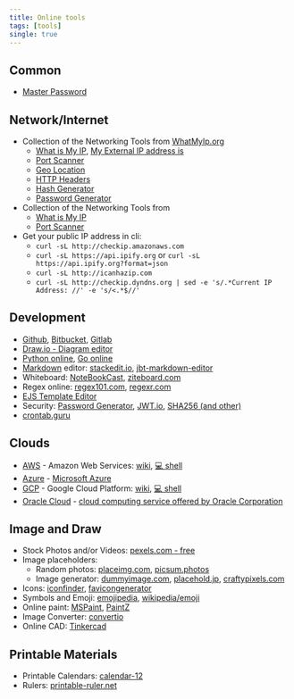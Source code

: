 ```yaml
---
title: Online tools
tags: [tools]
single: true
---
```


## Common
* [Master Password](https://js.masterpassword.app/)

## Network/Internet
* Collection of the Networking Tools from [WhatMyIp.org](https://www.whatsmyip.org/)
    - [What is My IP](https://www.whatsmyip.org/), [My External IP address is](https://myexternalip.com/)
    - [Port Scanner](https://www.whatsmyip.org/port-scanner/)
    - [Geo Location](https://www.whatsmyip.org/ip-geo-location/)
    - [HTTP Headers](https://www.whatsmyip.org/http-headers/)
    - [Hash Generator](https://www.whatsmyip.org/hash-generator/)
    - [Password Generator](https://www.whatsmyip.org/random-password-generator/)
* Collection of the Networking Tools from [](https://www.yougetsignal.com/)
    - [What is My IP](https://www.yougetsignal.com/what-is-my-ip-address/)
    - [Port Scanner](https://www.yougetsignal.com/tools/open-ports/)
* Get your public IP address in cli:
    - ```curl -sL http://checkip.amazonaws.com```
    - ```curl -sL https://api.ipify.org``` or ```curl -sL https://api.ipify.org?format=json```
    - ```curl -sL http://icanhazip.com```
    - ```curl -sL http://checkip.dyndns.org | sed -e 's/.*Current IP Address: //' -e 's/<.*$//'```


## Development
* [Github](https://github.com/), [Bitbucket](https://bitbucket.com/), [Gitlab](https://gitlab.com/)
* [Draw.io - Diagram editor](https://app.diagrams.net/)
* [Python online](https://replit.com/languages/python3), [Go online](https://tour.golang.org/)
* [Markdown](https://www.markdownguide.org/basic-syntax/) editor: [stackedit.io](https://stackedit.io/app), [jbt-markdown-editor](http://jbt.github.io/markdown-editor/)
* Whiteboard: [NoteBookCast](https://www.notebookcast.com/en/new-board), [ziteboard.com](https://app.ziteboard.com/)
* Regex online: [regex101.com](https://regex101.com/), [regexr.com](https://regexr.com/)
* [EJS Template Editor](https://ionicabizau.github.io/ejs-playground/)
* Security: [Password Generator](https://passwordsgenerator.net/), [JWT.io](https://jwt.io/), [SHA256 (and other)](https://emn178.github.io/online-tools/sha256.html)
* [crontab.guru](https://crontab.guru/)

## Clouds

* [AWS](https://signin.aws.amazon.com/console) - Amazon Web Services: [wiki](https://en.wikipedia.org/wiki/Amazon_Web_Services), [💻 shell](https://console.aws.amazon.com/cloudshell)
* [Azure](https://azure.microsoft.com/en-us/) - [Microsoft Azure](https://en.wikipedia.org/wiki/Microsoft_Azure)
* [GCP](https://console.cloud.google.com/) - Google  Cloud Platform: [wiki](https://en.wikipedia.org/wiki/Google_Cloud_Platform), [💻 shell](https://shell.cloud.google.com/)
* [Oracle Cloud](https://cloud.oracle.com/compute/instances?region=us-ashburn-1) - [cloud computing service offered by Oracle Corporation](https://en.wikipedia.org/wiki/Oracle_Cloud)

## Image and Draw

* Stock Photos and/or Videos: [pexels.com - free](https://www.pexels.com/)
* Image placeholders:
    - Random photos: [placeimg.com](https://placeimg.com/), [picsum.photos](https://picsum.photos/)
    - Image generator: [dummyimage.com](https://dummyimage.com/), [placehold.jp](http://placehold.jp/en.html), [craftypixels.com](https://craftypixels.com/placeholder-image/)
* Icons: [iconfinder](https://www.iconfinder.com), [favicongenerator](https://realfavicongenerator.net/)
* Symbols and Emoji: [emojipedia](https://emojipedia.org/), [wikipedia/emoji](https://en.wikipedia.org/wiki/Emoji)
* Online paint: [MSPaint](https://jspaint.app), [PaintZ](https://paintz.app/)
* Image Converter: [convertio](https://convertio.co/image-converter)
* Online CAD: [Tinkercad](https://www.tinkercad.com/)

## Printable Materials

* Printable Calendars: [calendar-12](https://www.calendar-12.com/printable_calendar/2021)
* Rulers: [printable-ruler.net](https://printable-ruler.net/)

